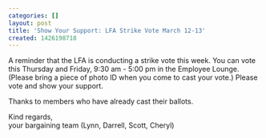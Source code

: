```yaml
---
categories: []
layout: post
title: 'Show Your Support: LFA Strike Vote March 12-13'
created: 1426198718
---
```

<p>A reminder that the LFA is conducting a strike vote this week. You can vote this Thursday and Friday, 9:30 am - 5:00 pm in the Employee Lounge. (Please bring a piece of photo ID when you come to cast your vote.) Please vote and show your support.</p>

<p>Thanks to members who have already cast their ballots.</p>

<div>Kind regards,</div>

<div>your bargaining team (Lynn, Darrell, Scott, Cheryl)</div>

